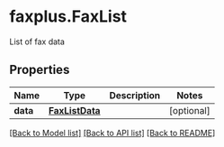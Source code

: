 # faxplus.FaxList
List of fax data

## Properties

Name | Type | Description | Notes
------------ | ------------- | ------------- | -------------
**data** | [**FaxListData**](FaxListData.md) |  | [optional] 

[[Back to Model list]](../README.md#documentation-for-models) [[Back to API list]](../README.md#documentation-for-api-endpoints) [[Back to README]](../README.md)

